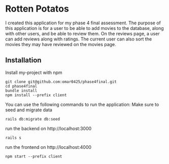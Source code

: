 
# Rotten Potatos

I created this application for my phase 4 final assessment. The purpose of this application is for a user to be able to add movies to the database, along with other users, and be able to review them. On the reviews page, a user can add reviews along with ratings. The current user can also sort the movies they may have reviewed on the movies page.


## Installation

Install my-project with npm

```
git clone git@github.com:omar0425/phase4final.git
cd phase4final
bundle install
npm install --prefix client
```

You can use the following commands to run the application:
Make sure to seed and migrate data
```
rails db:migrate db:seed
```
run the backend on http://localhost:3000
```
rails s
```
run the frontend on http://localhost:4000

```
npm start --prefix client
```
    

